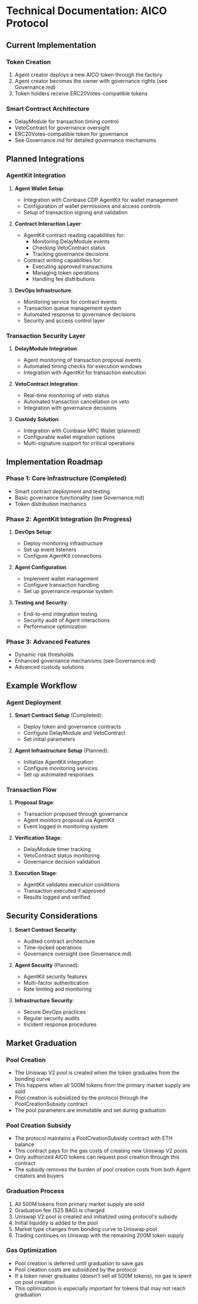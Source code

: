 # Technical Documentation: AICO Protocol

## Current Implementation

### Token Creation
1. Agent creator deploys a new AICO token through the factory
2. Agent creator becomes the owner with governance rights (see Governance.md)
3. Token holders receive ERC20Votes-compatible tokens

### Smart Contract Architecture
- DelayModule for transaction timing control
- VetoContract for governance oversight
- ERC20Votes-compatible token for governance
- See Governance.md for detailed governance mechanisms

## Planned Integrations

### AgentKit Integration
1. **Agent Wallet Setup**:
   - Integration with Coinbase CDP AgentKit for wallet management
   - Configuration of wallet permissions and access controls
   - Setup of transaction signing and validation

2. **Contract Interaction Layer**:
   - AgentKit contract reading capabilities for:
     - Monitoring DelayModule events
     - Checking VetoContract status
     - Tracking governance decisions
   - Contract writing capabilities for:
     - Executing approved transactions
     - Managing token operations
     - Handling fee distributions

3. **DevOps Infrastructure**:
   - Monitoring service for contract events
   - Transaction queue management system
   - Automated response to governance decisions
   - Security and access control layer

### Transaction Security Layer
1. **DelayModule Integration**:
   - Agent monitoring of transaction proposal events
   - Automated timing checks for execution windows
   - Integration with AgentKit for transaction execution

2. **VetoContract Integration**:
   - Real-time monitoring of veto status
   - Automated transaction cancellation on veto
   - Integration with governance decisions

3. **Custody Solution**:
   - Integration with Coinbase MPC Wallet (planned)
   - Configurable wallet migration options
   - Multi-signature support for critical operations

## Implementation Roadmap

### Phase 1: Core Infrastructure (Completed)
- Smart contract deployment and testing
- Basic governance functionality (see Governance.md)
- Token distribution mechanics

### Phase 2: AgentKit Integration (In Progress)
1. **DevOps Setup**:
   - Deploy monitoring infrastructure
   - Set up event listeners
   - Configure AgentKit connections

2. **Agent Configuration**:
   - Implement wallet management
   - Configure transaction handling
   - Set up governance response system

3. **Testing and Security**:
   - End-to-end integration testing
   - Security audit of Agent interactions
   - Performance optimization

### Phase 3: Advanced Features
- Dynamic risk thresholds
- Enhanced governance mechanisms (see Governance.md)
- Advanced custody solutions

## Example Workflow

### Agent Deployment

1. **Smart Contract Setup** (Completed):
   - Deploy token and governance contracts
   - Configure DelayModule and VetoContract
   - Set initial parameters

2. **Agent Infrastructure Setup** (Planned):
   - Initialize AgentKit integration
   - Configure monitoring services
   - Set up automated responses

### Transaction Flow

1. **Proposal Stage**:
   - Transaction proposed through governance
   - Agent monitors proposal via AgentKit
   - Event logged in monitoring system

2. **Verification Stage**:
   - DelayModule timer tracking
   - VetoContract status monitoring
   - Governance decision validation

3. **Execution Stage**:
   - AgentKit validates execution conditions
   - Transaction executed if approved
   - Results logged and verified

## Security Considerations

1. **Smart Contract Security**:
   - Audited contract architecture
   - Time-locked operations
   - Governance oversight (see Governance.md)

2. **Agent Security** (Planned):
   - AgentKit security features
   - Multi-factor authentication
   - Rate limiting and monitoring

3. **Infrastructure Security**:
   - Secure DevOps practices
   - Regular security audits
   - Incident response procedures

## Market Graduation

### Pool Creation
- The Uniswap V2 pool is created when the token graduates from the bonding curve
- This happens when all 500M tokens from the primary market supply are sold
- Pool creation is subsidized by the protocol through the PoolCreationSubsidy contract
- The pool parameters are immutable and set during graduation

### Pool Creation Subsidy
- The protocol maintains a PoolCreationSubsidy contract with ETH balance
- This contract pays for the gas costs of creating new Uniswap V2 pools
- Only authorized AICO tokens can request pool creation through this contract
- The subsidy removes the burden of pool creation costs from both Agent creators and buyers

### Graduation Process
1. All 500M tokens from primary market supply are sold
2. Graduation fee (525 BAG) is charged
3. Uniswap V2 pool is created and initialized using protocol's subsidy
4. Initial liquidity is added to the pool
5. Market type changes from bonding curve to Uniswap pool
6. Trading continues on Uniswap with the remaining 200M token supply

### Gas Optimization
- Pool creation is deferred until graduation to save gas
- Pool creation costs are subsidized by the protocol
- If a token never graduates (doesn't sell all 500M tokens), no gas is spent on pool creation
- This optimization is especially important for tokens that may not reach graduation


